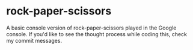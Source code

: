 # rock-paper-scissors
A basic console version of rock-paper-scissors played in the Google console.
If you'd like to see the thought process while coding this, check 
my commit messages.